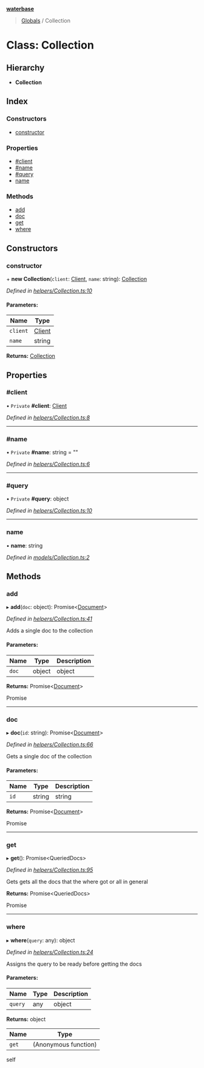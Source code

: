 **[waterbase](../README.md)**

> [Globals](../README.md) / Collection

# Class: Collection

## Hierarchy

- **Collection**

## Index

### Constructors

- [constructor](collection.md#constructor)

### Properties

- [#client](collection.md##client)
- [#name](collection.md##name)
- [#query](collection.md##query)
- [name](collection.md#name)

### Methods

- [add](collection.md#add)
- [doc](collection.md#doc)
- [get](collection.md#get)
- [where](collection.md#where)

## Constructors

### constructor

\+ **new Collection**(`client`: [Client](client.md), `name`: string): [Collection](collection.md)

_Defined in [helpers/Collection.ts:10](https://github.com/sinewtech/waterbase/blob/5854550/lib/helpers/Collection.ts#L10)_

#### Parameters:

| Name     | Type                |
| -------- | ------------------- |
| `client` | [Client](client.md) |
| `name`   | string              |

**Returns:** [Collection](collection.md)

## Properties

### #client

• `Private` **#client**: [Client](client.md)

_Defined in [helpers/Collection.ts:8](https://github.com/sinewtech/waterbase/blob/5854550/lib/helpers/Collection.ts#L8)_

---

### #name

• `Private` **#name**: string = ""

_Defined in [helpers/Collection.ts:6](https://github.com/sinewtech/waterbase/blob/5854550/lib/helpers/Collection.ts#L6)_

---

### #query

• `Private` **#query**: object

_Defined in [helpers/Collection.ts:10](https://github.com/sinewtech/waterbase/blob/5854550/lib/helpers/Collection.ts#L10)_

---

### name

• **name**: string

_Defined in [models/Collection.ts:2](https://github.com/sinewtech/waterbase/blob/5854550/lib/models/Collection.ts#L2)_

## Methods

### add

▸ **add**(`doc`: object): Promise\<[Document](document.md)>

_Defined in [helpers/Collection.ts:41](https://github.com/sinewtech/waterbase/blob/5854550/lib/helpers/Collection.ts#L41)_

Adds a single doc to the collection

#### Parameters:

| Name  | Type   | Description |
| ----- | ------ | ----------- |
| `doc` | object | object      |

**Returns:** Promise\<[Document](document.md)>

Promise<Document>

---

### doc

▸ **doc**(`id`: string): Promise\<[Document](document.md)>

_Defined in [helpers/Collection.ts:66](https://github.com/sinewtech/waterbase/blob/5854550/lib/helpers/Collection.ts#L66)_

Gets a single doc of the collection

#### Parameters:

| Name | Type   | Description |
| ---- | ------ | ----------- |
| `id` | string | string      |

**Returns:** Promise\<[Document](document.md)>

Promise<Document>

---

### get

▸ **get**(): Promise\<QueriedDocs>

_Defined in [helpers/Collection.ts:95](https://github.com/sinewtech/waterbase/blob/5854550/lib/helpers/Collection.ts#L95)_

Gets gets all the docs that the where got or all in general

**Returns:** Promise\<QueriedDocs>

Promise<QueriedDocs>

---

### where

▸ **where**(`query`: any): object

_Defined in [helpers/Collection.ts:24](https://github.com/sinewtech/waterbase/blob/5854550/lib/helpers/Collection.ts#L24)_

Assigns the query to be ready before getting the docs

#### Parameters:

| Name    | Type | Description |
| ------- | ---- | ----------- |
| `query` | any  | object      |

**Returns:** object

| Name  | Type                 |
| ----- | -------------------- |
| `get` | (Anonymous function) |

self
